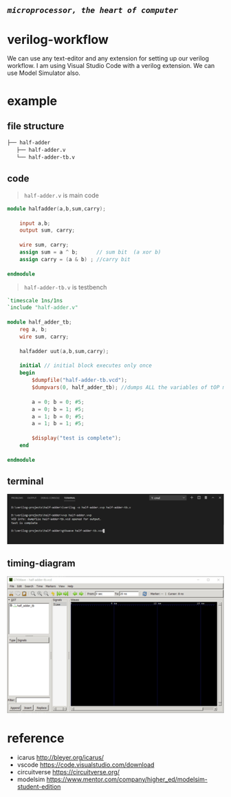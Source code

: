  ## **_`microprocessor, the heart of computer`_**

# verilog-workflow

We can use any text-editor and any extension for setting up our verilog workflow. I am using Visual Studio Code with a verilog extension. 
We can use Model Simulator also. 

# example 

## file structure 

```bash
├── half-adder
   ├── half-adder.v
   └── half-adder-tb.v
```

## code

> `half-adder.v` is main code 

```verilog
module halfadder(a,b,sum,carry);

    input a,b;
    output sum, carry;

    wire sum, carry;
    assign sum = a ^ b;      // sum bit  (a xor b)
    assign carry = (a & b) ; //carry bit

endmodule 
```

> `half-adder-tb.v` is testbench

```verilog
`timescale 1ns/1ns
`include "half-adder.v"

module half_adder_tb;
    reg a, b;
    wire sum, carry;

    halfadder uut(a,b,sum,carry);
  
    initial // initial block executes only once
    begin
        $dumpfile("half-adder-tb.vcd"); 
        $dumpvars(0, half_adder_tb); //dumps ALL the variables of tOP module and all the variables in ALL lower level modules instantiated by this top module
       
        a = 0; b = 0; #5;
        a = 0; b = 1; #5;
        a = 1; b = 0; #5;
        a = 1; b = 1; #5;
        
        $display("test is complete");
    end

endmodule

```

## terminal

<img src="terminal.png">

## timing-diagram

<img src="gtkwave.gif">

# reference

- icarus   http://bleyer.org/icarus/
- vscode   https://code.visualstudio.com/download
- circuitverse https://circuitverse.org/
- modelsim https://www.mentor.com/company/higher_ed/modelsim-student-edition


